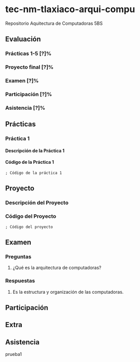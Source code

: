 # tec-nm-tlaxiaco-arqui-compu

Repositorio Aquitectura de Computadoras 5BS

## Evaluación

### Prácticas 1-5 [?]%

### Proyecto final [?]%

### Examen [?]%

### Participación [?]%

### Asistencia [?]%

## Prácticas

### Práctica 1

#### Descripción de la Práctica 1

#### Código de la Práctica 1

```assembly
; Código de la práctica 1
```

## Proyecto

### Descripción del Proyecto

### Código del Proyecto

```assembly
; Código del proyecto
```

## Examen

### Preguntas

1. ¿Qué es la arquitectura de computadoras?

### Respuestas

1. Es la estructura y organización de las computadoras.

## Participación

## Extra

## Asistencia
prueba1
